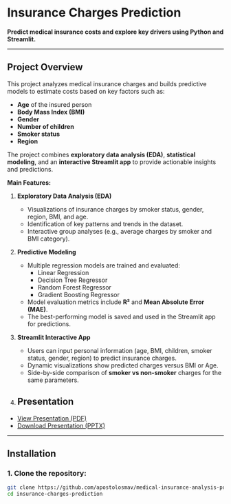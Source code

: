 # Insurance Charges Prediction

**Predict medical insurance costs and explore key drivers using Python and Streamlit.**

---

## **Project Overview**

This project analyzes medical insurance charges and builds predictive models to estimate costs based on key factors such as:

- **Age** of the insured person  
- **Body Mass Index (BMI)**  
- **Gender**  
- **Number of children**  
- **Smoker status**  
- **Region**  

The project combines **exploratory data analysis (EDA)**, **statistical modeling**, and an **interactive Streamlit app** to provide actionable insights and predictions.

**Main Features:**

1. **Exploratory Data Analysis (EDA)**  
   - Visualizations of insurance charges by smoker status, gender, region, BMI, and age.  
   - Identification of key patterns and trends in the dataset.  
   - Interactive group analyses (e.g., average charges by smoker and BMI category).  

2. **Predictive Modeling**  
   - Multiple regression models are trained and evaluated:  
     - Linear Regression  
     - Decision Tree Regressor  
     - Random Forest Regressor  
     - Gradient Boosting Regressor  
   - Model evaluation metrics include **R²** and **Mean Absolute Error (MAE)**.  
   - The best-performing model is saved and used in the Streamlit app for predictions.  

3. **Streamlit Interactive App**  
   - Users can input personal information (age, BMI, children, smoker status, gender, region) to predict insurance charges.  
   - Dynamic visualizations show predicted charges versus BMI or Age.  
   - Side-by-side comparison of **smoker vs non-smoker** charges for the same parameters.

4. ## **Presentation**

- [View Presentation (PDF)](presentation/Medical_Insurance_Prediction_Presentation.pdf)  
- [Download Presentation (PPTX)](presentation/Medical_Insurance_Prediction_Presentation.pptx)


---

## **Installation**

### 1. Clone the repository:

```bash
git clone https://github.com/apostolosmav/medical-insurance-analysis-prediction
cd insurance-charges-prediction
